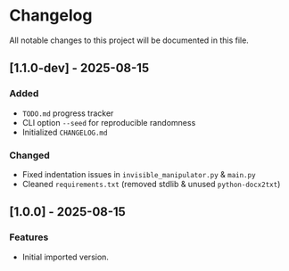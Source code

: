 # Changelog

All notable changes to this project will be documented in this file.

## [1.1.0-dev] - 2025-08-15

### Added

- `TODO.md` progress tracker
- CLI option `--seed` for reproducible randomness
- Initialized `CHANGELOG.md`

### Changed

- Fixed indentation issues in `invisible_manipulator.py` & `main.py`
- Cleaned `requirements.txt` (removed stdlib & unused `python-docx2txt`)

## [1.0.0] - 2025-08-15

### Features

- Initial imported version.
